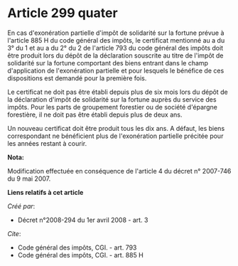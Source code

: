 # Article 299 quater

En cas d'exonération partielle d'impôt de solidarité sur la fortune prévue à l'article 885 H du code général des impôts, le
certificat mentionné au a du 3° du 1 et au a du 2° du 2 de l'article 793 du code général des impôts doit être produit lors du
dépôt de la déclaration souscrite au titre de l'impôt de solidarité sur la fortune comportant des biens entrant dans le champ
d'application de l'exonération partielle et pour lesquels le bénéfice de ces dispositions est demandé pour la première fois. 

Le certificat ne doit pas être établi depuis plus de six mois lors du dépôt de la déclaration d'impôt de solidarité sur la
fortune auprès du service des impôts. Pour les parts de groupement forestier ou de société d'épargne forestière, il ne doit
pas être établi depuis plus de deux ans. 

Un nouveau certificat doit être produit tous les dix ans. A défaut, les biens correspondant ne bénéficient plus de
l'exonération partielle précitée pour les années restant à courir.

**Nota:**

Modification effectuée en conséquence de l'article 4 du décret n° 2007-746 du 9 mai 2007.

**Liens relatifs à cet article**

_Créé par_:

  - Décret n°2008-294 du 1er avril 2008 - art. 3

_Cite_:

  - Code général des impôts, CGI. - art. 793
  - Code général des impôts, CGI. - art. 885 H
